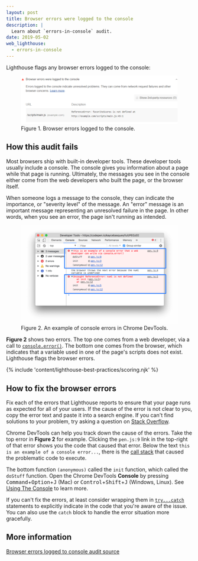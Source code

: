 ```yaml
---
layout: post
title: Browser errors were logged to the console
description: |
  Learn about `errors-in-console` audit.
date: 2019-05-02
web_lighthouse:
  - errors-in-console
---
```


Lighthouse flags any browser errors logged to the console:

<figure class="w-figure">
  <img class="w-screenshot w-screenshot--filled" src="errors-in-console.png" alt="Lighthouse audit showing browser errors in the console">
  <figcaption class="w-figcaption">
    Figure 1. Browser errors logged to the console.
  </figcaption>
</figure>

## How this audit fails

Most browsers ship with built-in developer tools.
These developer tools usually include a console.
The console gives you information about a page while that page is running.
Ultimately,
the messages you see in the console either come from the web developers who built the page,
or the browser itself.

When someone logs a message to the console,
they can indicate the importance, or "severity level" of the message.
An "error" message is an important message
representing an unresolved failure in the page.
In other words,
when you see an error, the page isn't running as intended.

<figure class="w-figure">
  <img class="w-screenshot w-screenshot--filled" src="errors.png" alt="An example of console errors in Chrome DevTools">
  <figcaption class="w-figcaption">
    Figure 2. An example of console errors in Chrome DevTools.
  </figcaption>
</figure>

**Figure 2** shows two errors.
The top one comes from a web developer,
via a call to
[`console.error()`](https://developers.google.com/web/tools/chrome-devtools/console/console-reference#error).
The bottom one comes from the browser,
which indicates that a variable used in one of the page's scripts does not exist.
Lighthouse flags the browser errors.

{% include 'content/lighthouse-best-practices/scoring.njk' %}

## How to fix the browser errors

Fix each of the errors that Lighthouse reports
to ensure that your page runs as expected for all of your users.
If the cause of the error is not clear to you, copy the error text and
paste it into a search engine.
If you can't find solutions to your problem,
try asking a question on [Stack Overflow](https://stackoverflow.com).

Chrome DevTools can help you track down the cause of the errors.
Take the top error in **Figure 2** for example.
Clicking the `pen.js:9` link in the top-right of that error shows you the code
that caused that error.
Below the text `this is an example of a console error...`,
there is the [call stack](https://en.wikipedia.org/wiki/Call_stack)
that caused the problematic code to execute.

The bottom function `(anonymous)` called the `init` function,
which called the `doStuff` function.
Open the Chrome DevTools **Console** by pressing
<kbd>Command</kbd>+<kbd>Option</kbd>+<kbd>J</kbd> (Mac) or
<kbd>Control</kbd>+<kbd>Shift</kbd>+<kbd>J</kbd> (Windows, Linux).
See [Using The Console](https://developers.google.com/web/tools/chrome-devtools/console/) to learn more.

If you can't fix the errors, at least consider wrapping them in
[`try...catch`](https://developer.mozilla.org/en-US/docs/Web/JavaScript/Reference/Statements/try...catch) statements
to explicitly indicate in the code that you're aware of the issue.
You can also use the `catch` block to handle the error situation more gracefully.

## More information

[Browser errors logged to console audit source](https://github.com/GoogleChrome/lighthouse/blob/master/lighthouse-core/audits/errors-in-console.js)
